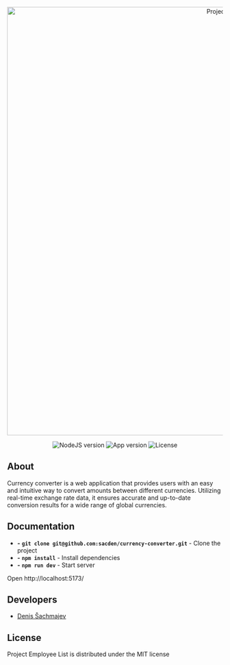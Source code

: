 <p align="center">
      <img src="https://i.ibb.co/9hY3dXC/currency-converter.jpg" width="1000" alt='Project Logo'>
</p>

<p align="center">
   <img alt="NodeJS version" src="https://img.shields.io/badge/Vite-v5.0.8-blueviolet">
   <img alt="App version" src="https://img.shields.io/badge/Version-v1.0 (Alpha)-blue">
   <img alt="License" src="https://img.shields.io/badge/License-MIT-green">
</p>

## About

Currency converter is a web application that provides users with an easy and intuitive way to convert amounts between different currencies. Utilizing real-time exchange rate data, it ensures accurate and up-to-date conversion results for a wide range of global currencies.

## Documentation

- **-** **`git clone git@github.com:sacden/currency-converter.git`** - Clone the project
- **-** **`npm install`** - Install dependencies
- **-** **`npm run dev`** - Start server

Open http://localhost:5173/

## Developers

- [Denis Šachmajev](https://github.com/sacden)

## License

Project Employee List is distributed under the MIT license
